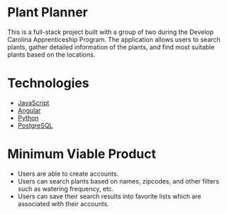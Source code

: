 # Plant Planner
This is a full-stack project built with a group of two during the Develop Carolina Apprenticeship Program. The application allows users to search plants, gather detailed information of the plants, and find most suitable plants based on the locations. 

# Technologies
* [JavaScript](https://www.javascript.com/)
* [Angular](https://angular.io/)
* [Python](https://www.python.org/)
* [PostgreSQL](https://www.postgresql.org/)

# Minimum Viable Product
- Users are able to create accounts.
- Users can search plants based on names, zipcodes, and other filters such as watering frequency, etc.
- Users can save their search results into favorite lists which are associated with their accounts. 
